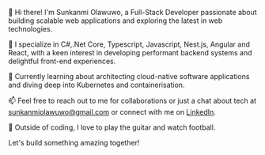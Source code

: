 👋 Hi there! I'm Sunkanmi Olawuwo, a Full-Stack Developer passionate about building scalable web applications and exploring the latest in web technologies. 

🔧 I specialize in C#,.Net Core, Typescript, Javascript, Nest.js, Angular and React, with a keen interest in developing performant backend systems and delightful front-end experiences.

🌱 Currently learning about architecting cloud-native software applications and diving deep into Kubernetes and containerisation.

📫 Feel free to reach out to me for collaborations or just a chat about tech at sunkanmiolawuwo@gmail.com or connect with me on [LinkedIn](https://www.linkedin.com/in/sunkanmi-olawuwo/).

🎸 Outside of coding, I love to play the guitar and watch football.

Let's build something amazing together!
